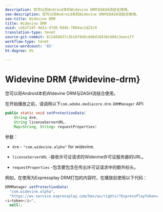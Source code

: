 ```yaml
---
description: 您可以将Android本机Widevine DRM与DASH流结合使用。
seo-description: 您可以将Android本机Widevine DRM与DASH流结合使用。
seo-title: Widevine DRM
title: Widevine DRM
uuid: ceb2f18f-9e53-47d6-9d4b-7004ac1d22c9
translation-type: tm+mt
source-git-commit: 812d04037c3b18f8d8cdd0d18430c686c3eee1ff
workflow-type: tm+mt
source-wordcount: '85'
ht-degree: 0%

---
```



# Widevine DRM {#widevine-drm}

您可以将Android本机Widevine DRM与DASH流结合使用。

在开始播放之前，请调用以下`com.adobe.mediacore.drm.DRMManager` API:

```java
public static void setProtectionData( 
    String drm,  
    String licenseServerURL,   
    Map<String, String> requestProperties)
```

参数：

* `drm` -  `"com.widevine.alpha"` for widevine.

* `licenseServerURL` -接收许可证请求的Widevine许可证服务器的URL。
* `requestProperties` -包含要包含在传出许可证请求中的额外标头。

例如，在使用为Expressplay DRM打包的内容时，在播放前使用以下代码：

```java
DRMManager.setProtectionData( 
  "com.widevine.alpha",  
  "https://wv.service.expressplay.com/hms/wv/rights/?ExpressPlayToken= 
<i>token</i>",  
  null); 
```

